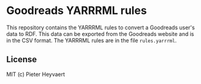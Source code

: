 # Goodreads YARRRML rules

This repository contains the YARRRML rules to convert a Goodreads user's data to RDF.
This data can be exported from the Goodreads website and
is in the CSV format.
The YARRRML rules are in the file `rules.yarrrml`.

## License
MIT (c) Pieter Heyvaert
